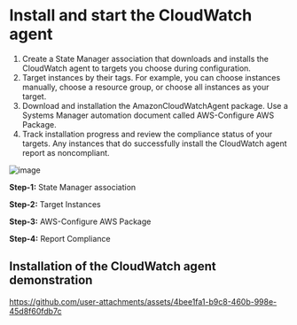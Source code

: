 # Install and start the CloudWatch agent

1. Create a State Manager association that downloads and installs the CloudWatch agent to targets you choose during configuration.
2. Target instances by their tags. For example, you can choose instances manually, choose a resource group, or choose all instances as your target.
3. Download and installation the AmazonCloudWatchAgent package. Use a Systems Manager automation document called AWS-Configure AWS Package.
4. Track installation progress and review the compliance status of your targets. Any instances that do successfully install the CloudWatch agent report as noncompliant.

![image](https://github.com/user-attachments/assets/bbc17c57-e29d-42ed-9ed9-26d54b6093b2)


**Step-1:** State Manager association

**Step-2:** Target Instances

**Step-3:** AWS-Configure AWS Package

**Step-4:** Report Compliance

## Installation of the CloudWatch agent demonstration 
https://github.com/user-attachments/assets/4bee1fa1-b9c8-460b-998e-45d8f60fdb7c

